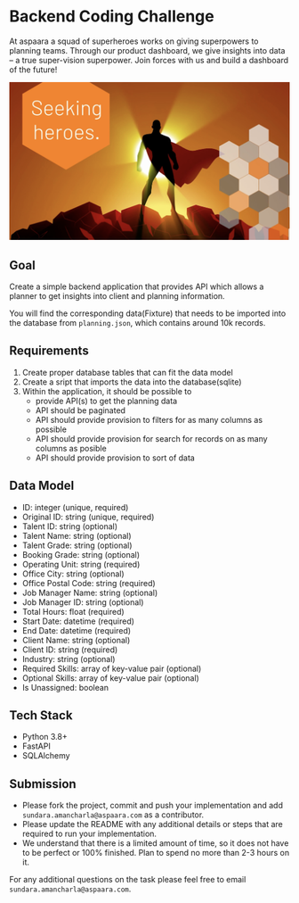 # Backend Coding Challenge

At aspaara a squad of superheroes works on giving superpowers to planning teams.
Through our product dashboard, we give insights into data – a true super-vision
superpower. Join forces with us and build a dashboard of the future!

![aspaara superhero](aspaara_superhero.png)

## Goal

Create a simple backend application that provides API which allows a planner to get insights
into client and planning information.

You will find the corresponding data(Fixture) that needs to be imported into the database from  `planning.json`, which
contains around 10k records.

## Requirements

1. Create proper database tables that can fit the data model
2. Create a sript that imports the data into the database(sqlite)
3. Within the application, it should be possible to
    * provide API(s) to get the planning data
    * API should be paginated
    * API should provide provision to filters for as many columns as possible
    * API should provide provision for search for records on as many columns as posible
    * API should provide provision to sort of data 


## Data Model

* ID: integer (unique, required)
* Original ID: string (unique, required)
* Talent ID: string (optional)
* Talent Name: string (optional)
* Talent Grade: string (optional)
* Booking Grade: string (optional)
* Operating Unit: string (required)
* Office City: string (optional)
* Office Postal Code: string (required)
* Job Manager Name: string (optional)
* Job Manager ID: string (optional)
* Total Hours: float (required)
* Start Date: datetime (required)
* End Date: datetime (required)
* Client Name: string (optional)
* Client ID: string (required)
* Industry: string (optional)
* Required Skills: array of key-value pair (optional)
* Optional Skills: array of key-value pair (optional)
* Is Unassigned: boolean

## Tech Stack

* Python 3.8+
* FastAPI
* SQLAlchemy


## Submission

* Please fork the project, commit and push your implementation and add
  `sundara.amancharla@aspaara.com` as a contributor.
* Please update the README with any additional details or steps that are
  required to run your implementation.
* We understand that there is a limited amount of time, so it does not have to
  be perfect or 100% finished. Plan to spend no more than 2-3 hours on it.

For any additional questions on the task please feel free to email
`sundara.amancharla@aspaara.com`.
